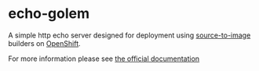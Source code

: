 # echo-golem
A simple http echo server designed for deployment using
[source-to-image](https://github.com/openshift/source-to-image) builders on
[OpenShift](http://openshift.org).

For more information please see
[the official documentation](https://elmiko.github.io/echo-golem)
